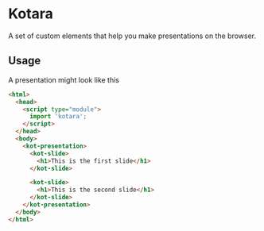 # Kotara

A set of custom elements that help you make presentations on the browser.

## Usage

A presentation might look like this

```html
<html>
  <head>
    <script type="module">
      import 'kotara';
    </script>
  </head>
  <body>
    <kot-presentation>
      <kot-slide>
        <h1>This is the first slide</h1>
      </kot-slide>

      <kot-slide>
        <h1>This is the second slide</h1>
      </kot-slide>
    </kot-presentation>
  </body>
</html>
```
